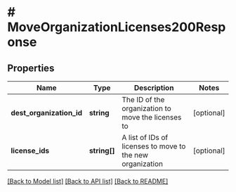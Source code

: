 # # MoveOrganizationLicenses200Response

## Properties

Name | Type | Description | Notes
------------ | ------------- | ------------- | -------------
**dest_organization_id** | **string** | The ID of the organization to move the licenses to | [optional]
**license_ids** | **string[]** | A list of IDs of licenses to move to the new organization | [optional]

[[Back to Model list]](../../README.md#models) [[Back to API list]](../../README.md#endpoints) [[Back to README]](../../README.md)
